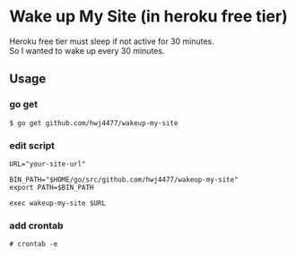 # Wake up My Site (in heroku free tier)
Heroku free tier must sleep if not active for 30 minutes.<br />
So I wanted to wake up every 30 minutes.<br />

## Usage ##

### go get
```
$ go get github.com/hwj4477/wakeup-my-site
```

### edit script
```
URL="your-site-url"

BIN_PATH="$HOME/go/src/github.com/hwj4477/wakeup-my-site"
export PATH=$BIN_PATH

exec wakeup-my-site $URL
```

### add crontab
```
# crontab -e
```

